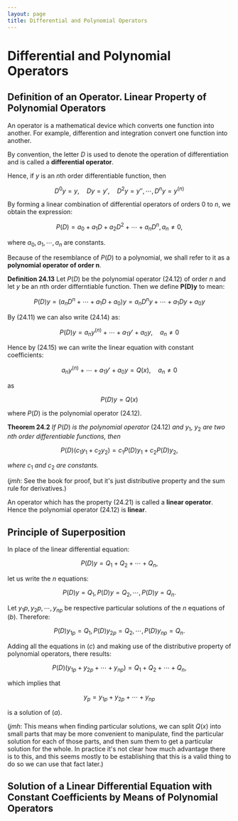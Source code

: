 ```yaml
---
layout: page
title: Differential and Polynomial Operators
---
```


# Differential and Polynomial Operators

## Definition of an Operator. Linear Property of Polynomial Operators

An operator is a mathematical device which converts one function into another. For example, differention and integration convert one function into another.

By convention, the letter $D$ is used to denote the operation of differentiation and is called a **differential operator**.


Hence, if $y$ is an $n$th order differentiable function, then

$$ \tag{24.11} D^0 y = y,\quad Dy=y',\quad D^2 y = y'', \cdots,D^n y = y^{(n)} $$ 

By forming a linear combination of differential operators of orders 0 to $n$, we obtain the expression:

$$ \tag{24.12} P(D) = a_0 + a_1 D + a_2 D^2 + \cdots + a_n D^n, a_n \neq 0, $$

where $a_0, a_1, \cdots, a_n$ are constants.

Because of the resemblance of $P(D)$ to a polynomial, we shall refer to it as a **polynomial operator of order n**.


**Definition 24.13** Let $P(D)$ be the polynomial operator (24.12) of order $n$ and let $y$ be an $n$th order differntiable function. Then we define **P(D)y** to mean:

$$ \tag{24.14} P(D)y = (a_n D^n + \cdots + a_1 D + a_0)y = a_n D^n y + \cdots + a_1 D y + a_0 y $$


By $(24.11)$ we can also write $(24.14)$ as:

$$ \tag{24.15} P(D)y = a_n y^{(n)} + \cdots + a_1 y' + a_0 y,\quad a_n \neq 0 $$

Hence by $(24.15)$ we can write the linear equation with constant coefficients:

$$ \tag{24.16} a_n y^{(n)} + \cdots + a_1 y' + a_0 y = Q(x),\quad a_n \neq 0 $$

as

$$ \tag{24.17} P(D)y = Q(x) $$

where $P(D)$ is the polynomial operator $(24.12)$.

**Theorem 24.2** *If* $P(D)$ *is the polynomial operator* $(24.12)$ *and* $y_1,~y_2$ *are two nth order differentiable functions, then*

$$ \tag{24.21} P(D)(c_1 y_1 + c_2 y_2) = c_1 P(D) y_1 + c_2 P(D) y_2, $$

*where* $c_1$ *and* $c_2$ *are constants.* 

(*jmh*: See the book for proof, but it's just distributive property and the sum rule for derivatives.)

An operator which has the property $(24.21)$ is called a **linear operator**. Hence the polynomial operator $(24.12)$ is **linear**.

## Principle of Superposition

In place of the linear differential equation:

$$ \tag{a} P(D)y = Q_1 + Q_2 + \cdots + Q_n, $$

let us write the $n$ equations:

$$ \tag{b} P(D)y = Q_1, P(D)y = Q_2, \cdots, P(D)y = Q_n. $$

Let $y_1 p, y_2 p, \cdots, y_{np}$ be respective particular solutions of the $n$ equations of $(b)$. Therefore:

$$ \tag{c} P(D)y_{1p} = Q_1, P(D)y_{2p} = Q_2,\cdots, P(D)y_{np} = Q_n. $$

Adding all the equations in $(c)$ and making use of the distributive property of polynomial operators, there results:

$$ \tag{d} P(D)(y_{1p} + y_{2p} + \cdots + y_{np}) = Q_1 + Q_2 + \cdots + Q_n, $$

which implies that

$$ \tag{e} y_p = y_{1p} + y_{2p} + \cdots + y_{np} $$

is a solution of $(a)$.

(*jmh*: This means when finding particular solutions, we can split $Q(x)$ into small parts that may be more convenient to manipulate, find the particular solution for each of those parts, and then sum them to get a particular solution for the whole. In practice it's not clear how much advantage there is to this, and this seems mostly to be establishing that this is a valid thing to do so we can use that fact later.)

## Solution of a Linear Differential Equation with Constant Coefficients by Means of Polynomial Operators




